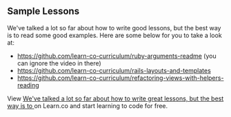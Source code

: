 ## Sample Lessons 

We've talked a lot so far about how to write good lessons, but the best way is to read some good examples. Here are some below for you to take a look at: 

* https://github.com/learn-co-curriculum/ruby-arguments-readme (you can ignore the video in there) 
* https://github.com/learn-co-curriculum/rails-layouts-and-templates
* https://github.com/learn-co-curriculum/refactoring-views-with-helpers-reading



<p data-visibility='hidden'>View <a href='https://learn.co/lessons/strong-sample-labs' title='We've talked a lot so far about how to write great lessons, but the best way is to '>We've talked a lot so far about how to write great lessons, but the best way is to </a> on Learn.co and start learning to code for free.</p>
